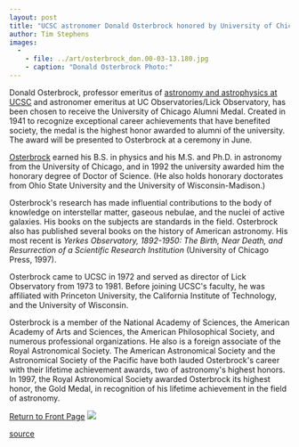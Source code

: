 ```yaml
---
layout: post
title: "UCSC astronomer Donald Osterbrock honored by University of Chicago"
author: Tim Stephens
images:
  -
    - file: ../art/osterbrock_don.00-03-13.180.jpg
    - caption: "Donald Osterbrock Photo:"
---
```


Donald Osterbrock, professor emeritus of [astronomy and astrophysics at UCSC][1] and astronomer emeritus at UC Observatories/Lick Observatory, has been chosen to receive the University of Chicago Alumni Medal. Created in 1941 to recognize exceptional career achievements that have benefited society, the medal is the highest honor awarded to alumni of the university. The award will be presented to Osterbrock at a ceremony in June.

[Osterbrock][2] earned his B.S. in physics and his M.S. and Ph.D. in astronomy from the University of Chicago, and in 1992 the university awarded him the honorary degree of Doctor of Science. (He also holds honorary doctorates from Ohio State University and the University of Wisconsin-Madison.)  
  
Osterbrock's research has made influential contributions to the body of knowledge on interstellar matter, gaseous nebulae, and the nuclei of active galaxies. His books on the subjects are standards in the field. Osterbrock also has published several books on the history of American astronomy. His most recent is _Yerkes Observatory, 1892-1950: The Birth, Near Death, and Resurrection of a Scientific Research Institution_ (University of Chicago Press, 1997).   
  
Osterbrock came to UCSC in 1972 and served as director of Lick Observatory from 1973 to 1981. Before joining UCSC's faculty, he was affiliated with Princeton University, the California Institute of Technology, and the University of Wisconsin.   
  
Osterbrock is a member of the National Academy of Sciences, the American Academy of Arts and Sciences, the American Philosophical Society, and numerous professional organizations. He also is a foreign associate of the Royal Astronomical Society. The American Astronomical Society and the Astronomical Society of the Pacific have both lauded Osterbrock's career with their lifetime achievement awards, two of astronomy's highest honors. In 1997, the Royal Astronomical Society awarded Osterbrock its highest honor, the Gold Medal, in recognition of his lifetime achievement in the field of astronomy.

[Return to Front Page][3] ![ ][4]

[1]: http://www.ucolick.org/~board/index.html
[2]: http://www.ucolick.org/~board/faculty/osterbrock.html
[3]: ../../index.html
[4]: ../../images/trans.gif

[source](http://www1.ucsc.edu/currents/99-00/03-13/oster.html "Permalink to oster")
